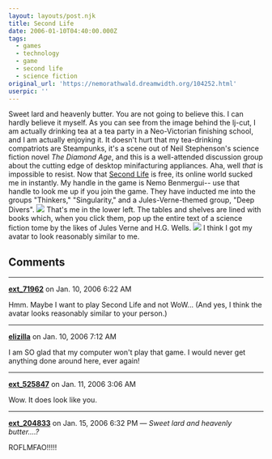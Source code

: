 ```yaml
---
layout: layouts/post.njk
title: Second Life
date: 2006-01-10T04:40:00.000Z
tags:
  - games
  - technology
  - game
  - second life
  - science fiction
original_url: 'https://nemorathwald.dreamwidth.org/104252.html'
userpic: ''
---
```

Sweet lard and heavenly butter. You are not going to believe this. I can hardly believe it myself. As you can see from the image behind the lj-cut, I am actually drinking tea at a tea party in a Neo-Victorian finishing school, and I am actually enjoying it. It doesn't hurt that my tea-drinking compatriots are Steampunks, it's a scene out of Neil Stephenson's science fiction novel _The Diamond Age_, and this is a well-attended discussion group about the cutting edge of desktop minifacturing appliances. Aha, well _that_ is impossible to resist. Now that [Second Life](http://www.secondlife.com/) is free, its online world sucked me in instantly. My handle in the game is Nemo Benmergui-- use that handle to look me up if you join the game. They have inducted me into the groups "Thinkers," "Singularity," and a Jules-Verne-themed group, "Deep Divers". ![](http://pics.livejournal.com/matt_arnold/pic/0007gbq0) That's me in the lower left. The tables and shelves are lined with books which, when you click them, pop up the entire text of a science fiction tome by the likes of Jules Verne and H.G. Wells. ![](http://pics.livejournal.com/matt_arnold/pic/0007fzq2) I think I got my avatar to look reasonably similar to me.

## Comments

---

**[ext_71962](https://www.dreamwidth.org/users/ext_71962)** on Jan. 10, 2006 6:22 AM

Hmm. Maybe I want to play Second Life and not WoW... (And yes, I think the avatar looks reasonably similar to your person.)

---

**[elizilla](https://www.dreamwidth.org/users/elizilla)** on Jan. 10, 2006 7:12 AM

I am SO glad that my computer won't play that game. I would never get anything done around here, ever again!

---

**[ext_525847](https://www.dreamwidth.org/users/ext_525847)** on Jan. 11, 2006 3:06 AM

Wow. It does look like you.

---

**[ext_204833](https://www.dreamwidth.org/users/ext_204833)** on Jan. 15, 2006 6:32 PM — *Sweet lard and heavenly butter....?*

ROFLMFAO!!!!!
